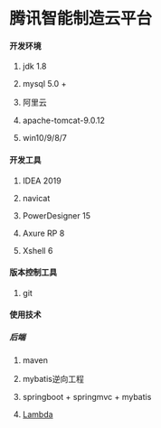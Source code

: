 # 腾讯智能制造云平台

#### 开发环境

1. jdk 1.8

2. mysql 5.0 +

3. 阿里云

4. apache-tomcat-9.0.12

5. win10/9/8/7

#### 开发工具

1. IDEA 2019

2. navicat

4. PowerDesigner 15

5. Axure RP 8

6. Xshell 6

#### 版本控制工具

1. git

#### 使用技术

##### 后端 

1. maven

2. mybatis逆向工程

3. springboot + springmvc + mybatis

4. [Lambda](https://www.runoob.com/java/java8-lambda-expressions.html)

